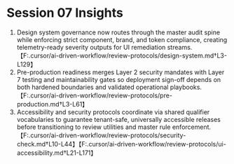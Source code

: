 # Session 07 Insights

1. Design system governance now routes through the master audit spine while enforcing strict component, brand, and token compliance, creating telemetry-ready severity outputs for UI remediation streams.【F:.cursor/ai-driven-workflow/review-protocols/design-system.md†L3-L129】
2. Pre-production readiness merges Layer 2 security mandates with Layer 7 testing and maintainability gates so deployment sign-off depends on both hardened boundaries and validated operational playbooks.【F:.cursor/ai-driven-workflow/review-protocols/pre-production.md†L3-L61】
3. Accessibility and security protocols coordinate via shared qualifier vocabularies to guarantee tenant-safe, universally accessible releases before transitioning to review utilities and master rule enforcement.【F:.cursor/ai-driven-workflow/review-protocols/security-check.md†L10-L44】【F:.cursor/ai-driven-workflow/review-protocols/ui-accessibility.md†L21-L171】
